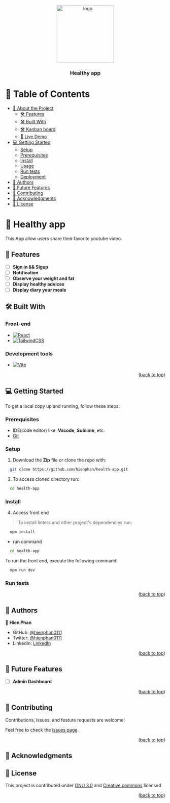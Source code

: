 <a name="readme-top"></a>

<div align="center">

  <img src="./logo-healthy.png" alt="logo" width="180"  height="auto" />
  <br/>

  <h3><b>Healthy app</b></h3>

</div>

<!-- TABLE OF CONTENTS -->

# 📗 Table of Contents

- [📖 About the Project](#about-project)
  - [🛠 Features](#features)
  - [🛠 Built With](#built-with)
  - [🛠 Kanban board](#kanban-board)
  - [🚀 Live Demo](#live-demo)
- [💻 Getting Started](#getting-started)
  - [Setup](#setup)
  - [Prerequisites](#prerequisites)
  - [Install](#install)
  - [Usage](#usage)
  - [Run tests](#run-tests)
  - [Deployment](#triangular_flag_on_post-deployment)
- [👥 Authors](#authors)
- [🔭 Future Features](#🔭-future-features)
- [🤝 Contributing](#🤝-contributing)
- [🙏 Acknowledgments](#🙏-acknowledgments)
- [📝 License](#📝-license)


<!-- PROJECT DESCRIPTION -->

# 📖 Healthy app <a name="about-project"></a>

This App allow users share their favorite youtube video.

## 🔭 Features <a name="features"></a>
- [ ] **Sign in && Sigup**
- [ ] **Notification**
- [ ] **Observe your weight and fat**
- [ ] **Display healthy advices**
- [ ] **Display diary your meals**

## 🛠 Built With <a name="built-with"></a>

### Front-end

* [![React][React.js]][React-url]
* [![TailwindCSS][TailwindCSS]][tailwind-url]

### Development tools

* [![Vite][Vite]][vite-url]


<p align="right">(<a href="#readme-top">back to top</a>)</p>


<!-- GETTING STARTED -->

## 💻 Getting Started <a name="getting-started"></a>

To get a local copy up and running, follow these steps.

### Prerequisites

- IDE(code editor) like: **Vscode**, **Sublime**, etc. 
- [Git](https://www.linode.com/docs/guides/how-to-install-git-on-linux-mac-and-windows/)

### Setup

1. Download the **Zip** file or clone the repo with:
```bash
  git clone https://github.com/hienphan/health-app.git
```
3. To access cloned directory run:
```bash
  cd health-app
```

### Install

4. Access front end
> To install linters and other project's dependencies run:
```bash
  npm install
```

- run command 
```bash
  cd health-app
```

To run the front end, execute the following command:

```bash
  npm run dev
```

<!-- 
- Run
```bash
bundle install
```

- Run command below to create client_id and secret on your local database
```bash
rails console
```
- Then create an OAuth application using this command :
```bash
oauth = Doorkeeper::Application.create(name: "Web client", redirect_uri: "", scopes: "")
```
- You can change the name to any name you want, and leave redirect_uri and scopes blank.

- Then run below command to get client_id
```bash
oauth.uid
```

- Get client_secret by below command
```bash
oauth.secret
```

- Finnaly, create .env file in the root folder with content:
```bash
VITE_CLIENT_ID=client_id
VITE_CLIENT_SECRET=client_secret
```
replace client_id and client_secret with info that you got above

- To use admin features, you can create an account on front end then run `rails console`
- Find the user that you just created and set isAdmin to true, example:
```bash
user = User.find_by(email: "email@email.com")
user.isAdmin = true
user.save
```
- Comeback your front end and login again
- The Admin features should appear on your side bar.

### Usage

-->

<!--
Example command:

```sh
  rails server
```
--->

### Run tests

<!-- To run tests, run the following command:


navigate to client folder:

```sh
  npm run test
```
- -->

<p align="right">(<a href="#readme-top">back to top</a>)</p>

<!-- AUTHORS -->

## 👥 Authors <a name="authors"></a>

👤 **Hien Phan**
- GitHub: [@hienphan0111](https://github.com/hienphan0111)
- Twitter: [@hienphan0111](https://twitter.com/twitterhandle)
- LinkedIn: [LinkedIn](https://www.linkedin.com/in/hien-phan-61097b256/)

<p align="right">(<a href="#readme-top">back to top</a>)</p>

<!-- FUTURE FEATURES -->

## 🔭 Future Features <a name="future-features"></a>

- [ ] **Admin Dashboard**


<p align="right">(<a href="#readme-top">back to top</a>)</p>

<!-- CONTRIBUTING -->

## 🤝 Contributing <a name="contributing"></a>

Contributions, issues, and feature requests are welcome!

Feel free to check the [issues page](../../issues/).

<p align="right">(<a href="#readme-top">back to top</a>)</p>

<!-- ACKNOWLEDGEMENTS -->

## 🙏 Acknowledgments <a name="acknowledgements"></a>

<!-- FAQ (optional) -->

## 📝 License <a name="license"></a>

This project is contributed under [GNU 3.0](./LICENSE.md) and [Creative commons](https://creativecommons.org/licenses/by-nc/4.0/) licensed


<p align="right">(<a href="#readme-top">back to top</a>)</p>

<!-- MARKDOWN LINKS & IMAGES -->
<!-- https://www.markdownguide.org/basic-syntax/#reference-style-links -->
[React.js]: https://img.shields.io/badge/React-20232A?style=for-the-badge&logo=react&logoColor=61DAFB
[React-url]: https://reactjs.org/
[Redux.js]: https://img.shields.io/badge/-Redux-20232A?style=for-the-badge&logo=redux&logoColor=violet
[Redux-url]: http://redux.js.org
[TailwindCSS]: https://img.shields.io/badge/Tailwind_CSS-38B2AC?style=for-the-badge&logo=tailwind-css&logoColor=white
[Tailwind-url]: http://tailwind.org
[Render]: https://img.shields.io/badge/Render-46E3B7?style=for-the-badge&logo=render&logoColor=white
[Render-url]: http://render.com
[MongoDB]: https://img.shields.io/badge/MongoDB-4EA94B?style=for-the-badge&logo=mongodb&logoColor=white
[Mongo-url]: http://mongodb.org
[Docker]: https://img.shields.io/badge/Docker-2CA5E0?style=for-the-badge&logo=docker&logoColor=white
[Docker-url]: http://docker.com
[JWT]: https://img.shields.io/badge/JWT-000000?style=for-the-badge&logo=JSON%20web%20tokens&logoColor=white
[JWT-url]: http://jwt.com
[NodeJS]: https://img.shields.io/badge/Node.js-339933?style=for-the-badge&logo=nodedotjs&logoColor=white
[Nodejs-url]: http://nodejs.org
[ExpressJS]: https://img.shields.io/badge/Express.js-000000?style=for-the-badge&logo=express&logoColor=white
[Express-url]: http://expressjs.org
[PostMan]: https://img.shields.io/badge/Postman-FF6C37?style=for-the-badge&logo=Postman&logoColor=white
[Postman-url]: http://postman.org
[Socketio]: https://img.shields.io/badge/Socket.io-010101?&style=for-the-badge&logo=Socket.io&logoColor=white
[Socketio-url]: http://socket.io
[Vite]: https://img.shields.io/badge/Vite-B73BFE?style=for-the-badge&logo=vite&logoColor=FFD62E
[Vite-url]: http://vite.org